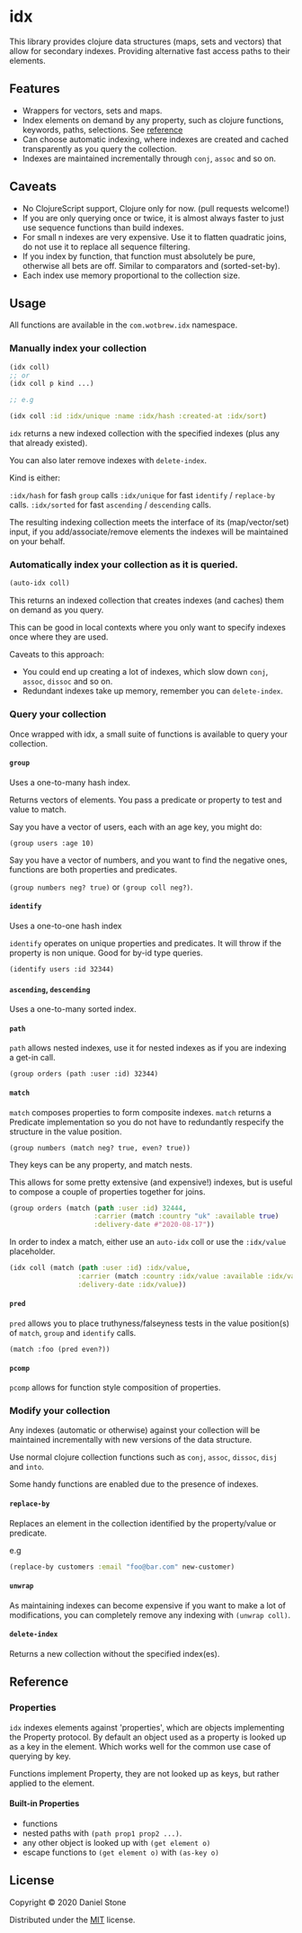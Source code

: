 # idx

This library provides clojure data structures (maps, sets and vectors) that allow for secondary indexes. Providing 
alternative fast access paths to their elements.

## Features

- Wrappers for vectors, sets and maps.
- Index elements on demand by any property, such as clojure functions, keywords, paths, selections. See [reference](#properties)
- Can choose automatic indexing, where indexes are created and cached transparently as you query the collection.
- Indexes are maintained incrementally through `conj`, `assoc` and so on.

## Caveats

- No ClojureScript support, Clojure only for now. (pull requests welcome!)
- If you are only querying once or twice, it is almost always faster to just use sequence functions than build indexes.
- For small n indexes are very expensive. Use it to flatten quadratic joins, do not use it to replace all sequence filtering.
- If you index by function, that function must absolutely be pure, otherwise all bets are off. Similar to comparators and (sorted-set-by).
- Each index use memory proportional to the collection size. 

## Usage

All functions are available in the `com.wotbrew.idx` namespace.

### Manually index your collection

```clojure
(idx coll)
;; or
(idx coll p kind ...)

;; e.g 

(idx coll :id :idx/unique :name :idx/hash :created-at :idx/sort)
```

`idx` returns a new indexed collection with the specified indexes (plus any that already existed).

You can also later remove indexes with `delete-index`.

Kind is either:

`:idx/hash` for fash `group` calls
`:idx/unique` for fast `identify` / `replace-by` calls.
`:idx/sorted` for fast `ascending` / `descending` calls.

The resulting indexing collection meets the interface of its (map/vector/set) input, if you add/associate/remove elements
the indexes will be maintained on your behalf.

### Automatically index your collection as it is queried.

```clojure 
(auto-idx coll)
```

This returns an indexed collection that creates indexes (and caches) them on demand as you query.

This can be good in local contexts where you only want to specify indexes once where they are used.

Caveats to this approach:

- You could end up creating a lot of indexes, which slow down `conj`, `assoc`, `dissoc` and so on.
- Redundant indexes take up memory, remember you can `delete-index`.

### Query your collection 

Once wrapped with idx, a small suite of functions is available to query your collection.

#### `group`

Uses a one-to-many hash index.

Returns vectors of elements. You pass a predicate or property to test and value to match.

Say you have a vector of users, each with an age key, you might do:

`(group users :age 10)` 

Say you have a vector of numbers, and you want to find the negative ones, functions are both properties and predicates.

`(group numbers neg? true)` or `(group coll neg?)`.

#### `identify`

Uses a one-to-one hash index

`identify` operates on unique properties and predicates. It will throw 
if the property is non unique. Good for by-id type queries.

`(identify users :id 32344)`

#### `ascending`, `descending`

Uses a one-to-many sorted index.

#### `path`

`path` allows nested indexes, use it for nested indexes as if you
are indexing a get-in call.

`(group orders (path :user :id) 32344)`

#### `match`

`match` composes properties to form composite indexes. `match` returns a Predicate implementation so
you do not have to redundantly respecify the structure in the value position.

`(group numbers (match neg? true, even? true))`

They keys can be any property, and match nests.

This allows for some pretty extensive (and expensive!) indexes, but is useful to compose 
a couple of properties together for joins.

```clojure
(group orders (match (path :user :id) 32444,
                     :carrier (match :country "uk" :available true)
                     :delivery-date #"2020-08-17"))
```

In order to index a match, either use an `auto-idx` coll or use the `:idx/value` placeholder.

```clojure
(idx coll (match (path :user :id) :idx/value,
                 :carrier (match :country :idx/value :available :idx/value)
                 :delivery-date :idx/value))
```

#### `pred`

`pred` allows you to place truthyness/falseyness tests in the value position(s) of `match`, `group` and `identify` calls.

`(match :foo (pred even?))`

#### `pcomp`

`pcomp` allows for function style composition of properties.

### Modify your collection

Any indexes (automatic or otherwise) against your collection will be maintained incrementally with new versions of the data structure.

Use normal clojure collection functions such as `conj`, `assoc`, `dissoc`, `disj` and `into`. 

Some handy functions are enabled due to the presence of indexes.

#### `replace-by`

Replaces an element in the collection identified by the property/value or predicate.

e.g 

```clojure 
(replace-by customers :email "foo@bar.com" new-customer)
```

#### `unwrap`

As maintaining indexes can become expensive if you want to make a lot of modifications, you can completely remove any indexing
with `(unwrap coll)`.

#### `delete-index`

Returns a new collection without the specified index(es).

## Reference

### Properties 

`idx` indexes elements against 'properties', which are objects implementing the Property protocol. By default
an object used as a property is looked up as a key in the element. Which works well for the common use case of querying by key.

Functions implement Property, they are not looked up as keys, but rather applied to the element. 

#### Built-in Properties

- functions
- nested paths with `(path prop1 prop2 ...)`.
- any other object is looked up with `(get element o)`
- escape functions to `(get element o)` with `(as-key o)`

## License

Copyright © 2020 Daniel Stone

Distributed under the [MIT](https://opensource.org/licenses/MIT) license.